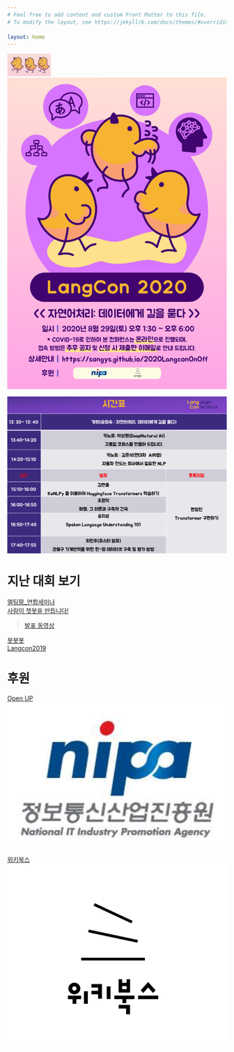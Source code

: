 ```yaml
---
# Feel free to add content and custom Front Matter to this file.
# To modify the layout, see https://jekyllrb.com/docs/themes/#overriding-theme-defaults

layout: home
---
```


<img src="./pic/wug.png" width="100"><BR>
<img src="./pic/poster_new.png" width="720"><BR>


      

                            
                       
<img src="./pic/schedule.png" width="1000"><BR>                           



# 지난 대회 보기          
[멜팅팡_연합세미나](https://www.onoffmix.com/event/110570)                   
[사람이 챗봇을 만듭니다!](https://www.onoffmix.com/event/124842)            
 >[발표 동영상](https://www.youtube.com/playlist?list=PLqkITFr6P-oRQu0OJCIqHuff-ubbCkWlL)                   

[봇봇봇](https://www.onoffmix.com/event/89407)          
[Langcon2019](https://songys.github.io/2019LangCon/)



# 후원                       

[Open UP](https://www.oss.kr/)            
<img src="./pic/nipa1.png" width="500"><BR>     

            
[위키북스](http://wikibook.co.kr/)  
![위키북스](./pic/wiki.png)                               

                                        


